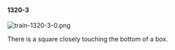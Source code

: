 #### 1320-3
![train-1320-3-0.png](https://github.com/lil-lab/nlvr/raw/master/nlvr/train/images/0/train-1320-3-0.png "train-1320-3-0.png")

There is a square closely touching the bottom of a box.